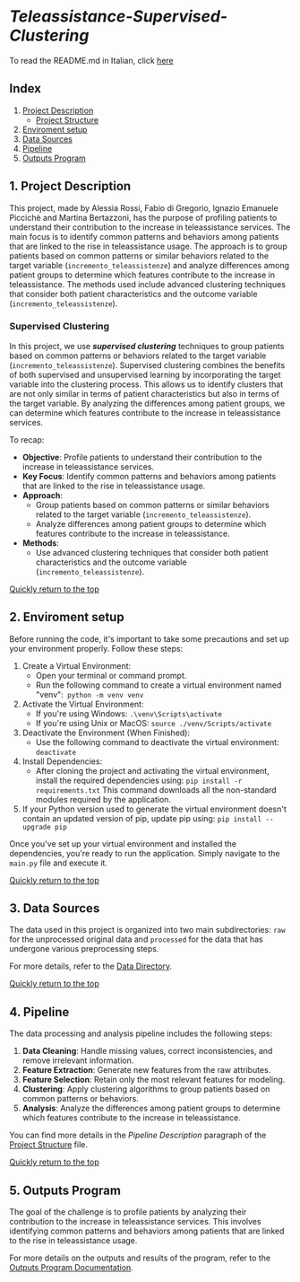 # **_Teleassistance-Supervised-Clustering_**
To read the README.md in Italian, click [here](myLib/README_ita.md)

## Index

1. [Project Description](#1-project-description)
   - [Project Structure](./myLib/Project_Structure.md)
2. [Enviroment setup](#2-enviroment-setup)
3. [Data Sources](#3-data-sources)
4. [Pipeline](#4-pipeline)
5. [Outputs Program](./myLib/Outputs_Program.md)


## 1. Project Description
This project, made by Alessia Rossi, Fabio di Gregorio, Ignazio Emanuele Piccichè and Martina Bertazzoni, has the purpose of profiling patients to understand their contribution to the increase in teleassistance services. The main focus is to identify common patterns and behaviors among patients that are linked to the rise in teleassistance usage. The approach is to group patients based on common patterns or similar behaviors related to the target variable (`incremento_teleassistenze`) and analyze differences among patient groups to determine which features contribute to the increase in teleassistance. The methods used include advanced clustering techniques that consider both patient characteristics and the outcome variable (`incremento_teleassistenze`).

### Supervised Clustering
In this project, we use _**supervised clustering**_ techniques to group patients based on common patterns or behaviors related to the target variable (`incremento_teleassistenze`). Supervised clustering combines the benefits of both supervised and unsupervised learning by incorporating the target variable into the clustering process. This allows us to identify clusters that are not only similar in terms of patient characteristics but also in terms of the target variable. By analyzing the differences among patient groups, we can determine which features contribute to the increase in teleassistance services.

To recap:
- **Objective**: Profile patients to understand their contribution to the increase in teleassistance services.
- **Key Focus**: Identify common patterns and behaviors among patients that are linked to the rise in teleassistance usage.
- **Approach**:
  - Group patients based on common patterns or similar behaviors related to the target variable (`incremento_teleassistenze`).
  - Analyze differences among patient groups to determine which features contribute to the increase in teleassistance.
- **Methods**:
  - Use advanced clustering techniques that consider both patient characteristics and the outcome variable (`incremento_teleassistenze`).
 
[Quickly return to the top](#teleassistance-supervised-clustering)

## **2. Enviroment setup**
Before running the code, it's important to take some precautions and set up your environment properly. Follow these steps:
1. Create a Virtual Environment:
   - Open your terminal or command prompt.
   - Run the following command to create a virtual environment named "venv":` python -m venv venv`
2. Activate the Virtual Environment:
   - If you're using Windows:    `.\venv\Scripts\activate`
   - If you're using Unix or MacOS:    `source ./venv/Scripts/activate`
3. Deactivate the Environment (When Finished):
   - Use the following command to deactivate the virtual environment:    `deactivate`
4. Install Dependencies:
   - After cloning the project and activating the virtual environment, install the required dependencies using:    `pip install -r requirements.txt`
     This command downloads all the non-standard modules required by the application.
5. If your Python version used to generate the virtual environment doesn't contain an updated version of pip, update pip using:  `pip install --upgrade pip `
  
Once you've set up your virtual environment and installed the dependencies, you're ready to run the application. Simply navigate to the `main.py` file and execute it.

[Quickly return to the top](#teleassistance-supervised-clustering)


## **3. Data Sources**
The data used in this project is organized into two main subdirectories: `raw` for the unprocessed original data and `processed` for the data that has undergone various preprocessing steps. 

For more details, refer to the [Data Directory](./data/README.md).

[Quickly return to the top](#teleassistance-supervised-clustering)

## **4. Pipeline**
The data processing and analysis pipeline includes the following steps:
1. **Data Cleaning**: Handle missing values, correct inconsistencies, and remove irrelevant information.
2. **Feature Extraction**: Generate new features from the raw attributes.
3. **Feature Selection**: Retain only the most relevant features for modeling.
4. **Clustering**: Apply clustering algorithms to group patients based on common patterns or behaviors.
5. **Analysis**: Analyze the differences among patient groups to determine which features contribute to the increase in teleassistance.

You can find more details in the _Pipeline Description_ paragraph of the [Project Structure](./myLib/Project_Structure.md) file.

[Quickly return to the top](#teleassistance-supervised-clustering)

## **5. Outputs Program**
The goal of the challenge is to profile patients by analyzing their contribution to the increase in teleassistance services. This involves identifying common patterns and behaviors among patients that are linked to the rise in teleassistance usage.

For more details on the outputs and results of the program, refer to the [Outputs Program Documentation](myLib/Outputs_Program.md).
